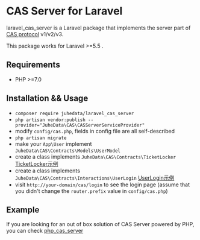 # CAS Server for Laravel

laravel_cas_server is a Laravel package that implements the server part of [CAS protocol](https://apereo.github.io/cas/4.2.x/protocol/CAS-Protocol-Specification.html) v1/v2/v3.

This package works for Laravel >=5.5 .

## Requirements

- PHP >=7.0

## Installation && Usage

- `composer require juhedata/laravel_cas_server`
- `php artisan vendor:publish --provider="JuheData\CAS\CASServerServiceProvider"`
- modify `config/cas.php`, fields in config file are all self-described
- `php artisan migrate`
- make your `App\User` implement `JuheData\CAS\Contracts\Models\UserModel`
- create a class implements `JuheData\CAS\Contracts\TicketLocker`  [TicketLocker示例](https://github.com/juhedata/laravel_cas_server/blob/master/src/Example/CAS/TicketLockerExample.php)
- create a class implements `JuheData\CAS\Contracts\Interactions\UserLogin` [UserLogin示例](https://github.com/juhedata/laravel_cas_server/blob/master/src/Example/CAS/UserLoginExample.php)
- visit `http://your-domain/cas/login` to see the login page (assume that you didn't change the `router.prefix` value in `config/cas.php`)

## Example

If you are looking for an out of box solution of CAS Server powered by PHP, you can check [php_cas_server](https://github.com/leo108/php_cas_server)
